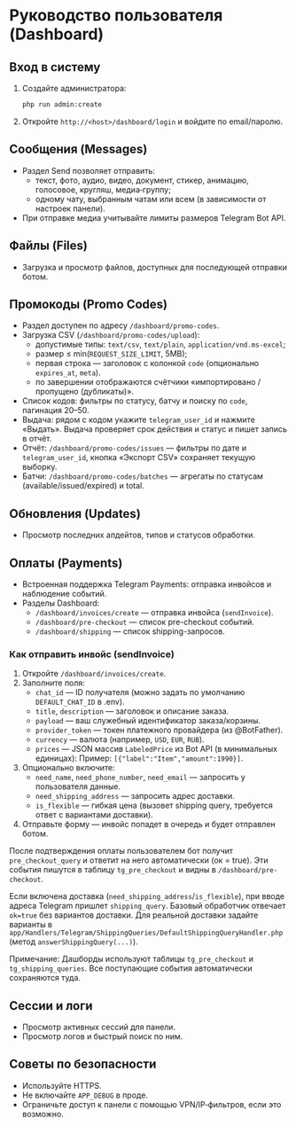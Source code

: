 # Руководство пользователя (Dashboard)

## Вход в систему
1. Создайте администратора:
   ```bash
   php run admin:create
   ```
2. Откройте `http://<host>/dashboard/login` и войдите по email/паролю.

## Сообщения (Messages)
- Раздел Send позволяет отправить:
  - текст, фото, аудио, видео, документ, стикер, анимацию, голосовое, кругляш, медиа‑группу;
  - одному чату, выбранным чатам или всем (в зависимости от настроек панели).
- При отправке медиа учитывайте лимиты размеров Telegram Bot API.

## Файлы (Files)
- Загрузка и просмотр файлов, доступных для последующей отправки ботом.

## Промокоды (Promo Codes)
- Раздел доступен по адресу `/dashboard/promo-codes`.
- Загрузка CSV (`/dashboard/promo-codes/upload`):
  - допустимые типы: `text/csv`, `text/plain`, `application/vnd.ms-excel`;
  - размер ≤ min(`REQUEST_SIZE_LIMIT`, 5MB);
  - первая строка — заголовок с колонкой `code` (опционально `expires_at`, `meta`).
  - по завершении отображаются счётчики «импортировано / пропущено (дубликаты)».
- Список кодов: фильтры по статусу, батчу и поиску по `code`, пагинация 20–50.
- Выдача: рядом с кодом укажите `telegram_user_id` и нажмите «Выдать». Выдача проверяет срок действия и статус и пишет запись в отчёт.
- Отчёт: `/dashboard/promo-codes/issues` — фильтры по дате и `telegram_user_id`, кнопка «Экспорт CSV» сохраняет текущую выборку.
- Батчи: `/dashboard/promo-codes/batches` — агрегаты по статусам (available/issued/expired) и total.

## Обновления (Updates)
- Просмотр последних апдейтов, типов и статусов обработки.

## Оплаты (Payments)
- Встроенная поддержка Telegram Payments: отправка инвойсов и наблюдение событий.
- Разделы Dashboard:
  - `/dashboard/invoices/create` — отправка инвойса (`sendInvoice`).
  - `/dashboard/pre-checkout` — список pre-checkout событий.
  - `/dashboard/shipping` — список shipping-запросов.

### Как отправить инвойс (sendInvoice)
1. Откройте `/dashboard/invoices/create`.
2. Заполните поля:
   - `chat_id` — ID получателя (можно задать по умолчанию `DEFAULT_CHAT_ID` в .env).
   - `title`, `description` — заголовок и описание заказа.
   - `payload` — ваш служебный идентификатор заказа/корзины.
   - `provider_token` — токен платежного провайдера (из @BotFather).
   - `currency` — валюта (например, `USD`, `EUR`, `RUB`).
   - `prices` — JSON массив `LabeledPrice` из Bot API (в минимальных единицах):
     Пример: `[{"label":"Item","amount":1990}]`.
3. Опционально включите:
   - `need_name`, `need_phone_number`, `need_email` — запросить у пользователя данные.
   - `need_shipping_address` — запросить адрес доставки.
   - `is_flexible` — гибкая цена (вызовет shipping query, требуется ответ с вариантами доставки).
4. Отправьте форму — инвойс попадет в очередь и будет отправлен ботом.

После подтверждения оплаты пользователем бот получит `pre_checkout_query` и ответит на него автоматически (ок = true). Эти события пишутся в таблицу `tg_pre_checkout` и видны в `/dashboard/pre-checkout`.

Если включена доставка (`need_shipping_address`/`is_flexible`), при вводе адреса Telegram пришлет `shipping_query`. Базовый обработчик отвечает `ok=true` без вариантов доставки. Для реальной доставки задайте варианты в `app/Handlers/Telegram/ShippingQueries/DefaultShippingQueryHandler.php` (метод `answerShippingQuery(...)`).

Примечание: Дашборды используют таблицы `tg_pre_checkout` и `tg_shipping_queries`. Все поступающие события автоматически сохраняются туда.

## Сессии и логи
- Просмотр активных сессий для панели.
- Просмотр логов и быстрый поиск по ним.

## Советы по безопасности
- Используйте HTTPS.
- Не включайте `APP_DEBUG` в проде.
- Ограничьте доступ к панели с помощью VPN/IP‑фильтров, если это возможно.
